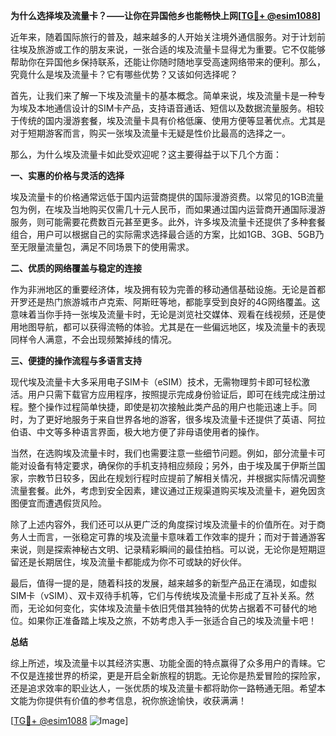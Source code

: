 **为什么选择埃及流量卡？——让你在异国他乡也能畅快上网[[TG💪+ @esim1088](https://t.me/s/esim1088)]**

近年来，随着国际旅行的普及，越来越多的人开始关注境外通信服务。对于计划前往埃及旅游或工作的朋友来说，一张合适的埃及流量卡显得尤为重要。它不仅能够帮助你在异国他乡保持联系，还能让你随时随地享受高速网络带来的便利。那么，究竟什么是埃及流量卡？它有哪些优势？又该如何选择呢？

首先，让我们来了解一下埃及流量卡的基本概念。简单来说，埃及流量卡是一种专为埃及本地通信设计的SIM卡产品，支持语音通话、短信以及数据流量服务。相较于传统的国内漫游套餐，埃及流量卡具有价格低廉、使用方便等显著优点。尤其是对于短期游客而言，购买一张埃及流量卡无疑是性价比最高的选择之一。

那么，为什么埃及流量卡如此受欢迎呢？这主要得益于以下几个方面：

**一、实惠的价格与灵活的选择**

埃及流量卡的价格通常远低于国内运营商提供的国际漫游资费。以常见的1GB流量包为例，在埃及当地购买仅需几十元人民币，而如果通过国内运营商开通国际漫游服务，则可能需要花费数百元甚至更多。此外，许多埃及流量卡还提供了多种套餐组合，用户可以根据自己的实际需求选择最合适的方案，比如1GB、3GB、5GB乃至无限量流量包，满足不同场景下的使用需求。

**二、优质的网络覆盖与稳定的连接**

作为非洲地区的重要经济体，埃及拥有较为完善的移动通信基础设施。无论是首都开罗还是热门旅游城市卢克索、阿斯旺等地，都能享受到良好的4G网络覆盖。这意味着当你手持一张埃及流量卡时，无论是浏览社交媒体、观看在线视频，还是使用地图导航，都可以获得流畅的体验。尤其是在一些偏远地区，埃及流量卡的表现同样令人满意，不会出现频繁掉线的情况。

**三、便捷的操作流程与多语言支持**

现代埃及流量卡大多采用电子SIM卡（eSIM）技术，无需物理剪卡即可轻松激活。用户只需下载官方应用程序，按照提示完成身份验证后，即可在线完成注册过程。整个操作过程简单快捷，即使是初次接触此类产品的用户也能迅速上手。同时，为了更好地服务于来自世界各地的游客，很多埃及流量卡还提供了英语、阿拉伯语、中文等多种语言界面，极大地方便了非母语使用者的操作。

当然，在选购埃及流量卡时，我们也需要注意一些细节问题。例如，部分流量卡可能对设备有特定要求，确保你的手机支持相应频段；另外，由于埃及属于伊斯兰国家，宗教节日较多，因此在规划行程时应提前了解相关情况，并根据实际情况调整流量套餐。此外，考虑到安全因素，建议通过正规渠道购买埃及流量卡，避免因贪图便宜而遭遇假货风险。

除了上述内容外，我们还可以从更广泛的角度探讨埃及流量卡的价值所在。对于商务人士而言，一张稳定可靠的埃及流量卡意味着工作效率的提升；而对于普通游客来说，则是探索神秘古文明、记录精彩瞬间的最佳拍档。可以说，无论你是短期逗留还是长期居住，埃及流量卡都能成为你不可或缺的好伙伴。

最后，值得一提的是，随着科技的发展，越来越多的新型产品正在涌现，如虚拟SIM卡（vSIM）、双卡双待手机等，它们与传统埃及流量卡形成了互补关系。然而，无论如何变化，实体埃及流量卡依旧凭借其独特的优势占据着不可替代的地位。如果你正准备踏上埃及之旅，不妨考虑入手一张适合自己的埃及流量卡吧！

**总结**

综上所述，埃及流量卡以其经济实惠、功能全面的特点赢得了众多用户的青睐。它不仅是连接世界的桥梁，更是开启全新旅程的钥匙。无论你是热爱冒险的探险家，还是追求效率的职业达人，一张优质的埃及流量卡都将助你一路畅通无阻。希望本文能为你提供有价值的参考信息，祝你旅途愉快，收获满满！

[[TG💪+ @esim1088](https://t.me/s/esim1088) ![Image](https://i.postimg.cc/4NQfJmqS/Snipaste-2025-05-13-00-14-12.png)]